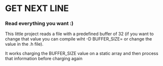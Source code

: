 # GET NEXT LINE
### Read everything you want :)

This little project reads a file with a predefined buffer of 32 (if you want to change that value you can compile wiht -D BUFFER\_SIZE=<size> or change the value in the .h file).

It works charging the BUFFER\_SIZE value on a static array and then process that information before charging again
